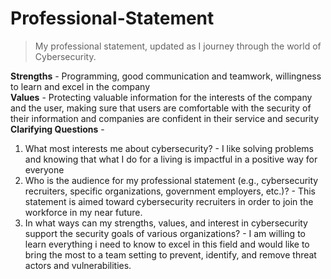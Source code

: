 # Professional-Statement
>My professional statement, updated as I journey through the world of Cybersecurity.
>
**Strengths** - Programming, good communication and teamwork, willingness to learn and excel in the company  
**Values** - Protecting valuable information for the interests of the company and the user, making sure that users are comfortable with the security of their information and companies are confident in their service and security  
**Clarifying Questions** -   
1. What most interests me about cybersecurity?
        - I like solving problems and knowing that what I do for a living is impactful in a positive way for everyone
2. Who is the audience for my professional statement (e.g., cybersecurity recruiters, specific organizations, government employers, etc.)?
        - This statement is aimed toward cybersecurity recruiters in order to join the workforce in my near future.
4. In what ways can my strengths, values, and interest in cybersecurity support the security goals of various organizations?
        - I am willing to learn everything i need to know to excel in this field and would like to bring the most to a team setting to prevent, identify, and remove threat actors and vulnerabilities.
